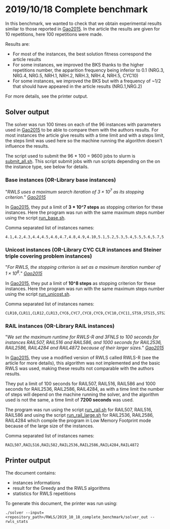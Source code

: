 # 2019/10/18 Complete benchmark

In this benchmark, we wanted to check that we obtain experimental results similar to those reported in [Gao2015](../../References.md). In the article the results are given for 10 repetitions, here 100 repetitions were made.

Results are:
 - For most of the instances, the best solution fitness correspond the article results
 - For some instances, we improved the BKS thanks to the higher repetitions number, the apparition frequency being inferior to 0.1 (NRG.3, NRG.4, NRG.5, NRH.1, NRH.2, NRH.3, NRH.4, NRH.5, CYC10)
 - For some instances, we improved the BKS but with a frequency of ~1/2 that should have appeared in the article results (NRG.1,NRG.2)

For more details, see the printer output.

## Solver output

The solver was run 100 times on each of the 96 instances with parameters used in [Gao2015](../../References.md) to be able to compare them with the authors results. For most instances the article give results with a time limit and with a steps limit, the steps limit was used here so the machine running the algorithm doesn't influence the results.

The script used to submit the 96 * 100 = 9600 jobs to slurm is [submit_all.sh](./scripts/submit_all.sh). This script submit jobs with run scripts depending on the on the instance type, see below for details.

### Base instances (OR-Library base instances)

"*RWLS uses a maximum search iteration of $3 \times{} 10^7$ as its stopping criterion.*" *[Gao2015](../../References.md)*

In [Gao2015](../../References.md), they put a limit of **3 * 10^7 steps** as stopping criterion for these instances. Here the program was run with the same maximum steps number using the script [run_base.sh](./scripts/run_base.sh).

Comma separated list of instances names:
```
4.1,4.2,4.3,4.4,4.5,4.6,4.7,4.8,4.9,4.10,5.1,5.2,5.3,5.4,5.5,5.6,5.7,5.8,5.9,5.10,6.1,6.2,6.3,6.4,6.5,A.1,A.2,A.3,A.4,A.5,B.1,B.2,B.3,B.4,B.5,C.1,C.2,C.3,C.4,C.5,D.1,D.2,D.3,D.4,D.5,E.1,E.2,E.3,E.4,E.5,NRE.1,NRE.2,NRE.3,NRE.4,NRE.5,NRF.1,NRF.2,NRF.3,NRF.4,NRF.5,NRG.1,NRG.2,NRG.3,NRG.4,NRG.5,NRH.1,NRH.2,NRH.3,NRH.4,NRH.5
```

### Unicost instances (OR-Library CYC CLR instances and Steiner triple covering problem instances)

"*For RWLS, the stopping criterion is set as a maximum iteration number of $1 \times{} 10^8$.*" *[Gao2015](../../References.md)*

In [Gao2015](../../References.md), they put a limit of **10^8 steps** as stopping criterion for these instances. Here the program was run with the same maximum steps number using the script [run_unicost.sh](./scripts/run_unicost.sh).

Comma separated list of instances names:
```
CLR10,CLR11,CLR12,CLR13,CYC6,CYC7,CYC8,CYC9,CYC10,CYC11,STS9,STS15,STS27,STS45,STS81,STS135,STS243,STS405,STS729
```

### RAIL instances (OR-Library RAIL instances)

"*We set the maximum runtime for RWLS-R and 3FNLS to 100 seconds for instances RAIL507, RAIL516 and RAIL586, and 1000 seconds for RAIL2536, RAIL2586, RAIL4284 and RAIL4872 because of their larger sizes.*" *[Gao2015](../../References.md)*

In [Gao2015](../../References.md), they use a modified version of RWLS called RWLS-R (see the article for more details), this algorithm was not implemented and the basic RWLS was used, making these results not comparable with the authors results.

They put a limit of 100 seconds for RAIL507, RAIL516, RAIL586 and 1000 seconds for RAIL2536, RAIL2586, RAIL4284, as with a time limit the number of steps will depend on the machine running the solver, and the algorithm used is not the same, a time limit of **7200 seconds** was used.

The program was run using the script [run_rail.sh](./scripts/run_rail.sh) for RAIL507, RAIL516, RAIL586 and using the script [run_rail_large.sh](./scripts/run_rail_large.sh) for RAIL2536, RAIL2586, RAIL4284 which compile the program in Low Memory Footprint mode because of the large size of the instances.

Comma separated list of instances names:
```
RAIL507,RAIL516,RAIL582,RAIL2536,RAIL2586,RAIL4284,RAIL4872
```

## Printer output

The document contains:
- instances informations
- result for the Greedy and the RWLS algorithms
- statistics for RWLS repetitions

To generate this document, the printer was run using:
```
./solver --input=<repository_path>/RWLS/2019_10_18_complete_benchmark/solver_out --rwls_stats
```
